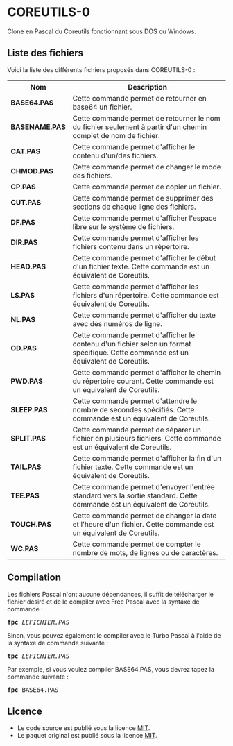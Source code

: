 # COREUTILS-0
Clone en Pascal du Coreutils fonctionnant sous DOS ou Windows.

<h2>Liste des fichiers</h2>

Voici la liste des différents fichiers proposés dans COREUTILS-0 :

<table>
		<tr>
			<th>Nom</th>
			<th>Description</th>	
		</tr>
		<tr>
			<td><b>BASE64.PAS</b></td>
			<td>Cette commande permet de retourner en base64 un fichier.</td>
		</tr>	
		<tr>
			<td><b>BASENAME.PAS</b></td>
			<td>Cette commande permet de retourner le nom du fichier seulement à partir d'un chemin complet de nom de fichier.</td>
		</tr>
     <tr>
			<td><b>CAT.PAS</b></td>
			<td>Cette commande permet d'afficher le contenu d'un/des fichiers.</td>
		</tr>
		<tr>
			<td><b>CHMOD.PAS</b></td>
			<td>Cette commande permet de changer le mode des fichiers.</td>
		</tr>
		<tr>
			<td><b>CP.PAS</b></td>
			<td>Cette commande permet de copier un fichier. </td>
		</tr>
		<tr>
			<td><b>CUT.PAS</b></td>
			<td>Cette commande permet de supprimer des sections de chaque ligne des fichiers.</td>
		</tr>
	 	<tr>
			<td><b>DF.PAS</b></td>
			<td>Cette commande permet d'afficher l'espace libre sur le système de fichiers. </td>
	        </tr>
		<tr>
			<td><b>DIR.PAS</b></td>
			<td>Cette commande permet d'afficher les fichiers contenu dans un répertoire.</td>
		</tr>
		<tr>
			<td><b>HEAD.PAS</b></td>
			<td>Cette commande permet d'afficher le début d'un fichier texte. Cette commande est un équivalent de Coreutils.</td>
		</tr>
		<tr>
			<td><b>LS.PAS</b></td>
			<td>Cette commande permet d'afficher les fichiers d'un répertoire. Cette commande est équivalent de Coreutils.</td>
		</tr>
	<tr>
			<td><b>NL.PAS</b></td>
			<td>Cette commande permet d'afficher du texte avec des numéros de ligne. </td>
		</tr>
  	<tr>
			<td><b>OD.PAS</b></td>
			<td>Cette commande permet d'afficher le contenu d'un fichier selon un format spécifique. Cette commande est un équivalent de Coreutils.</td>
		</tr>
		<tr>
			<td><b>PWD.PAS</b></td>
			<td>Cette commande permet d'afficher le chemin du répertoire courant. Cette commande est un équivalent de Coreutils.</td>
		</tr>
		<tr>
			<td><b>SLEEP.PAS</b></td>
			<td>Cette commande permet d'attendre le nombre de secondes spécifiés. Cette commande est un équivalent de Coreutils.</td>
		</tr>
  	<tr>
			<td><b>SPLIT.PAS</b></td>
			<td>Cette commande permet de séparer un fichier en plusieurs fichiers. Cette commande est un équivalent de Coreutils.</td>
		</tr>
  	<tr>
			<td><b>TAIL.PAS</b>
			<td>Cette commande permet d'afficher la fin d'un fichier texte. Cette commande est un équivalent de Coreutils.</td>
		</tr>
	        <tr>
			<td><b>TEE.PAS</b></td>
			<td>Cette commande permet d'envoyer l'entrée standard vers la sortie standard. Cette commande est un équivalent de Coreutils.</td>
		</tr>
    <tr>
			<td><b>TOUCH.PAS</b></td>
			<td>Cette commande permet de changer la date et l'heure d'un fichier. Cette commande est un équivalent de Coreutils.</td>
    </tr>
    <tr>
			<td><b>WC.PAS</b>
			<td>Cette commande permet de compter le nombre de mots, de lignes ou de caractères.</td>
		</tr>
	</table>

<h2>Compilation</h2>
	
Les fichiers Pascal n'ont aucune dépendances, il suffit de télécharger le fichier désiré et de le compiler avec Free Pascal avec la syntaxe de commande  :

<pre><b>fpc</b> <i>LEFICHIER.PAS</i></pre>
	
Sinon, vous pouvez également le compiler avec le Turbo Pascal à l'aide de la syntaxe de commande suivante :	

<pre><b>tpc</b> <i>LEFICHIER.PAS</i></pre>
	
Par exemple, si vous voulez compiler BASE64.PAS, vous devrez tapez la commande suivante :

<pre><b>fpc</b> BASE64.PAS</pre>

<h2>Licence</h2>
<ul>
 <li>Le code source est publié sous la licence <a href="https://github.com/gladir/COREUTILS-0/blob/main/LICENSE">MIT</a>.</li>
 <li>Le paquet original est publié sous la licence <a href="https://github.com/gladir/COREUTILS-0/blob/main/LICENSE">MIT</a>.</li>
</ul>
